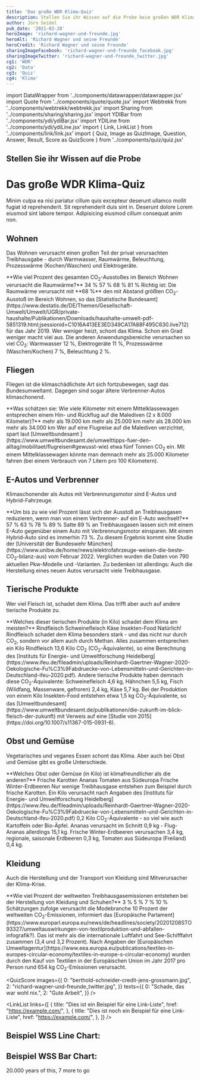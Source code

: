 ```yaml
---
title: 'Das große WDR Klima-Quiz'
description: Stellen Sie ihr Wissen auf die Probe beim großen WDR Klima-Quiz
author: Jörn Seidel
pub_date: '2021-02-28'
heroImage: 'richard-wagner-und-freunde.jpg'
heroAlt: 'Richard Wagner und seine Freunde'
heroCredit: 'Richard Wagner und seine Freunde'
sharingImageFacebook: 'richard-wagner-und-freunde_facebook.jpg'
sharingImageTwitter: 'richard-wagner-und-freunde_twitter.jpg'
cg1: 'WDR'
cg2: 'Data'
cg3: 'Quiz'
cg4: 'Klima'
---
```


import DataWrapper from '../components/datawrapper/datawrapper.jsx'
import Quote from '../components/quote/quote.jsx'
import Webtrekk from '../components/webtrekk/webtrekk.jsx'
import Sharing from '../components/sharing/sharing.jsx'
import YDIBar from '../components/ydi/ydiBar.jsx'
import YDILine from '../components/ydi/ydiLine.jsx'
import { Link, LinkList } from '../components/link/link.jsx'
import { Quiz, Image as QuizImage, Question, Answer, Result, Score as QuizScore } from '../components/quiz/quiz.jsx'

## Stellen Sie ihr Wissen auf die Probe

# Das große WDR Klima-Quiz

Minim culpa ea nisi pariatur cillum quis excepteur deserunt ullamco mollit fugiat id reprehenderit. Sit reprehenderit duis sint in. Deserunt dolore Lorem eiusmod sint labore tempor. Adipisicing eiusmod cillum consequat anim non.

## Wohnen

Das Wohnen verursacht einen großen Teil der privat verursachten Treibhausgabe - durch Warmwasser, Raumwärme, Beleuchtung, Prozesswärme (Kochen/Waschen) und Elektrogeräte.

<Quiz>
<QuizImage src="Heizungsregler_Quelle_imago_photothek_Liesa_Johannssen.png" alt="Eine Hand dreht an einem Heizungsregler."/>
<Question>**Wie viel Prozent des gesamten CO<sub>2</sub>-Ausstoßes im Bereich Wohnen verursacht die Raumwärme?**</Question>
<Answer>34 %</Answer>
<Answer>57 %</Answer>
<Answer correct>68 %</Answer>
<Answer>81 %</Answer>
<Result>
Richtig ist: Die Raumwärme verursacht mit **68 %** den mit Abstand größten CO<sub>2</sub>-Ausstoß im Bereich Wohnen, so das [Statistische Bundesamt](https://www.destatis.de/DE/Themen/Gesellschaft-Umwelt/Umwelt/UGR/private-haushalte/Publikationen/Downloads/haushalte-umwelt-pdf-5851319.html;jsessionid=C1016A413EE3ED349CA17A88F495C630.live712) für das Jahr 2019. Wer weniger heizt, schont das Klima. Schon ein Grad weniger macht viel aus. Die anderen Anwendungsbereiche verursachen so viel CO<sub>2</sub>: Warmwasser 12 %, Elektrogeräte 11 %, Prozesswärme (Waschen/Kochen) 7 %, Beleuchtung 2 %.
</Result>
</Quiz>


## Fliegen

Fliegen ist die klimaschädlichste Art sich fortzubewegen, sagt das Bundesumweltamt. Dagegen sind sogar ältere Verbrenner-Autos klimaschonend.

<Quiz>
<Question>**Was schätzen sie: Wie viele Kilometer mit einem Mittelklassewagen entsprechen einem Hin- und Rückflug auf die Malediven (2 x 8.000 Kilometer)?**</Question>
<Answer>mehr als 19.000 km</Answer>
<Answer correct>mehr als 25.000 km</Answer>
<Answer>mehr als 28.000 km</Answer>
<Answer>mehr als 34.000 km</Answer>
<Result>
Wer auf eine Flugreise auf die Malediven verzichtet, spart laut [Umweltbundesamt ](https://www.umweltbundesamt.de/umwelttipps-fuer-den-alltag/mobilitaet/flugreisen#gewusst-wie) etwa fünf Tonnen CO<sub>2</sub> ein. Mit einem Mittelklassewagen könnte man demnach mehr als 25.000 Kilometer fahren (bei einem Verbrauch von 7 Litern pro 100 Kilometern).
</Result>
</Quiz>


## E-Autos und Verbrenner

Klimaschonender als Autos mit Verbrennungsmotor sind E-Autos und Hybrid-Fahrzeuge.

<Quiz>
<Question>**Um bis zu wie viel Prozent lässt sich der Ausstoß an Treibhausgasen reduzieren, wenn man von einem Verbrenner- auf ein E-Auto wechselt?**</Question>
<Answer>57 %</Answer>
<Answer>63 %</Answer>
<Answer>78 %</Answer>
<Answer correct>89 %</Answer>
<Result>
Satte 89 % an Treibhausgasen lassen sich mit einem E-Auto gegenüber einem Auto mit Verbrennungsmotor einsparen. Mit einem Hybrid-Auto sind es immerhin 73 %. Zu diesem Ergebnis kommt eine Studie der [Universität der Bundeswehr München](https://www.unibw.de/home/news/elektrofahrzeuge-weisen-die-beste-CO<sub>2</sub>-bilanz-aus) vom Februar 2022. Verglichen wurden die Daten von 790 aktuellen Pkw-Modelle und -Varianten. Zu bedenken ist allerdings: Auch die Herstellung eines neuen Autos verursacht viele Treibhausgase.
</Result>
</Quiz>


## Tierische Produkte

Wer viel Fleisch ist, schadet dem Klima. Das trifft aber auch auf andere tierische Produkte zu.

<Quiz>
<Question>**Welches dieser tierischen Produkte (in Kilo) schadet dem Klima am meisten?**</Question>
<Answer correct>Rindfleisch</Answer>
<Answer>Schweinefleisch</Answer>
<Answer>Käse</Answer>
<Answer>Insekten-Food</Answer>
<Result>
Natürlich! Rindfleisch schadet dem Klima besonders stark - und das nicht nur durch CO<sub>2</sub>, sondern vor allem auch durch Methan. Alles zusammen entsprechen ein Kilo Rindfleisch 13,6 Kilo CO<sub>2</sub> (CO<sub>2</sub>-Äquivalente), so eine Berechnung des [Instituts für Energie- und Umweltforschung Heidelberg](https://www.ifeu.de/fileadmin/uploads/Reinhardt-Gaertner-Wagner-2020-Oekologische-Fu%C3%9Fabdruecke-von-Lebensmitteln-und-Gerichten-in-Deutschland-ifeu-2020.pdf). Andere tierische Produkte haben demnach diese CO<sub>2</sub>-Äquivalente: Schweinefleisch 4,6 kg, Hähnchen 5,5 kg, Fisch (Wildfang, Massenware, gefroren) 2,4 kg, Käse 5,7 kg. Bei der Produktion von einem Kilo Insekten-Food entstehen etwa 1,5 kg CO<sub>2</sub>-Äquivalente, so das [Umweltbundesamt](https://www.umweltbundesamt.de/publikationen/die-zukunft-im-blick-fleisch-der-zukunft) mit Verweis auf eine [Studie von 2015](https://doi.org/10.1007/s11367-015-0931-6). 
</Result>
</Quiz>


## Obst und Gemüse

Vegetarisches und veganes Essen schont das Klima. Aber auch bei Obst und Gemüse gibt es große Unterschiede.

<Quiz>
<Question>**Welches Obst oder Gemüse (in Kilo) ist klimafreundlicher als die anderen?**</Question>
<Answer correct>Frische Karotten</Answer>
<Answer>Ananas</Answer>
<Answer>Tomaten aus Südeuropa</Answer>
<Answer>Frische Winter-Erdbeeren</Answer>
<Result>
Nur wenige Treibhausgase entstehen zum Beispiel durch frische Karotten. Ein Kilo verursacht nach Angaben des [Instituts für Energie- und Umweltforschung Heidelberg](https://www.ifeu.de/fileadmin/uploads/Reinhardt-Gaertner-Wagner-2020-Oekologische-Fu%C3%9Fabdruecke-von-Lebensmitteln-und-Gerichten-in-Deutschland-ifeu-2020.pdf) 0,2 Kilo CO<sub>2</sub>-Äquivalente - so viel wie auch Kartoffeln oder Bio-Äpfel. Ananas verursacht im Schnitt 0,9 kg - Flug-Ananas allerdings 15,1 kg. Frische Winter-Erdbeeren verursachen 3,4 kg, regionale, saisonale Erdbeeren 0,3 kg, Tomaten aus Südeuropa (Freiland) 0,4 kg.
</Result>
</Quiz>


## Kleidung

Auch die Herstellung und der Transport von Kleidung sind Mitverursacher der Klima-Krise.

<Quiz>
<Question>**Wie viel Prozent der weltweiten Treibhausgasemissionen entstehen bei der Herstellung von Kleidung und Schuhen?**</Question>
<Answer>3 %</Answer>
<Answer>5 %</Answer>
<Answer>7 %</Answer>
<Answer correct>10 %</Answer>
<Result>
Schätzungen zufolge verursacht die Modebranche 10 Prozent der weltweiten CO<sub>2</sub>-Emissionen, informiert das [Europäische Parlament](https://www.europarl.europa.eu/news/de/headlines/society/20201208STO93327/umweltauswirkungen-von-textilproduktion-und-abfallen-infografik?). Das ist mehr als die internationale Luftfahrt und See-Schifffahrt zusammen (3,4 und 3,2 Prozent). Nach Angaben der [Europäischen Umweltagentur](https://www.eea.europa.eu/publications/textiles-in-europes-circular-economy/textiles-in-europe-s-circular-economy) wurden durch den Kauf von Textilien in der Europäischen Union im Jahr 2017 pro Person rund 654 kg CO<sub>2</sub>-Emissionen verursacht. 
</Result>
</Quiz>

<QuizScore
images={{
    0: "berthold-schneider-credit-jens-grossmann.jpg",
    2: "richard-wagner-und-freunde_twitter.jpg",
}}
texts={{
    0: "Schade, das war wohl nix.",
    2: "Gute Arbeit",
}}
/>

<Link title="Dies ist ein Beispiel für einen einzelnen Link" href="https://example.com/" />

<LinkList links={[
{
title: "Dies ist ein Beispiel für eine Link-Liste",
href: "https://example.com/",
},
{
title: "Dies ist noch ein Beispiel für eine Link-Liste",
href: "https://example.com/",
},
]} />

## Beispiel WSS Line Chart:

<YDILine name="test_line"/>

## Beispiel WSS Bar Chart:

<YDIBar name="test"/>

<Link title="Climate Clock" href="https://climateclock.world/" />

<Quote author="Bo Burnham">20.000 years of this, 7 more to go</Quote>

<Link title="That Funny Feeling, Bo Burnham" href="https://www.youtube.com/watch?v=ObOqq1knVxs" />

<Sharing twitter facebook mail whatsapp telegram reddit xing linkedin />
